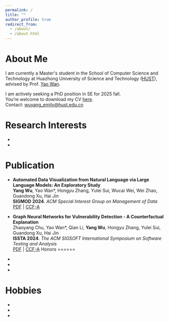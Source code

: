 ```yaml
---
permalink: /
title: ""
author_profile: true
redirect_from: 
  - /about/
  - /about.html
---
```

About Me
======
I am currently a Master's student in the School of Computer Science and Technology at Huazhong University of Science and Technology ([HUST](https://www.hust.edu.cn/)), advised by Prof. [Yao Wan](http://wanyao.me/). 

I am actively seeking a PhD position in SE for 2025 fall.    
You’re welcome to download my CV [here]().       
Contact: wuyang_emily@hust.edu.cn

Research Interests
======
- 
- 

Publication
======
- **Automated Data Visualization from Natural Language via Large Language Models: An Exploratory Study**  
  **Yang Wu**, Yao Wan\*, Hongyu Zhang, Yulei Sui, Wucai Wei, Wei Zhao, Guandong Xu, Hai Jin  
  **SIGMOD 2024**. *ACM Special Interest Group on Management of Data*  
  [PDF](#) | [CCF-A](#)

- **Graph Neural Networks for Vulnerability Detection - A Counterfactual Explanation**  
  Zhaoyang Chu, Yao Wan\*, Qian Li, **Yang Wu**, Hongyu Zhang, Yulei Sui, Guandong Xu, Hai Jin  
  **ISSTA 2024**. *The ACM SIGSOFT International Symposium on Software Testing and Analysis*  
  [PDF](#) | [CCF-A](#)
Honors
======
- 
- 
- 

Hobbies
======
- 
- 
- 
